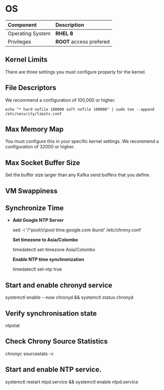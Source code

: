 # OS

| Component | Description |
| :--- | :--- |
| Operating System | **RHEL 8** |
| Privileges | **ROOT** access prefered |

## **Kernel Limits**

There are three settings you must configure properly for the kernel.

## File Descriptors

We recommend a configuration of 100,000 or higher.

```text
echo "* hard nofile 100000 soft nofile 100000" | sudo tee --append /etc/security/limits.conf
```

## Max Memory Map

You must configure this in your specific kernel settings. We recommend a configuration of 32000 or higher.

## Max Socket Buffer Size

Set the buffer size larger than any Kafka send buffers that you define.

## VM Swappiness

## Synchronize Time

* **Add Google NTP Server**

  sed -i '/^pool/c\pool time.google.com iburst' /etc/chrony.conf

  **Set timezone to Asia/Colombo**

  timedatectl set-timezone Asia/Colombo

  **Enable NTP time synchronization**

  timedatectl set-ntp true

## Start and enable chronyd service

systemctl enable --now chronyd && systemctl status chronyd

## Verify synchronisation state

ntpstat

## Check Chrony Source Statistics

chronyc sourcestats -v

## Start and enable NTP service.

systemctl restart ntpd.service && systemctl enable ntpd.service

